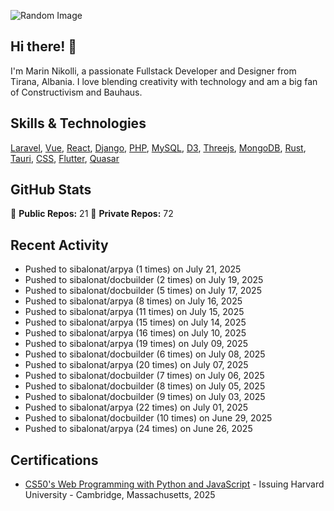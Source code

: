 ![Random Image](assets/4.png)
## Hi there! 👋

I'm Marin Nikolli, a passionate Fullstack Developer and Designer from Tirana, Albania. I love blending creativity with technology and am a big fan of Constructivism and Bauhaus.

## Skills & Technologies

[Laravel](https://laravel.com/), [Vue](https://vuejs.org/), [React](https://react.dev/), [Django](https://www.djangoproject.com/), [PHP](https://www.php.net/), [MySQL](https://www.mysql.com/), [D3](https://d3js.org/), [Threejs](https://threejs.org/), [MongoDB](https://www.mongodb.com/?msockid=18f41f88c021681c2a650aaac1546995), [Rust](https://www.rust-lang.org/), [Tauri](https://tauri.app/), [CSS](https://css3.com/), [Flutter](https://flutter.dev/), [Quasar](https://quasar.dev/)

## GitHub Stats

🌟 **Public Repos:** 21
🌟 **Private Repos:** 72  

## Recent Activity
- Pushed to sibalonat/arpya (1 times) on July 21, 2025
- Pushed to sibalonat/docbuilder (2 times) on July 19, 2025
- Pushed to sibalonat/docbuilder (5 times) on July 17, 2025
- Pushed to sibalonat/arpya (8 times) on July 16, 2025
- Pushed to sibalonat/arpya (11 times) on July 15, 2025
- Pushed to sibalonat/arpya (15 times) on July 14, 2025
- Pushed to sibalonat/arpya (16 times) on July 10, 2025
- Pushed to sibalonat/arpya (19 times) on July 09, 2025
- Pushed to sibalonat/docbuilder (6 times) on July 08, 2025
- Pushed to sibalonat/arpya (20 times) on July 07, 2025
- Pushed to sibalonat/docbuilder (7 times) on July 06, 2025
- Pushed to sibalonat/docbuilder (8 times) on July 05, 2025
- Pushed to sibalonat/docbuilder (9 times) on July 03, 2025
- Pushed to sibalonat/arpya (22 times) on July 01, 2025
- Pushed to sibalonat/docbuilder (10 times) on June 29, 2025
- Pushed to sibalonat/arpya (24 times) on June 26, 2025



## Certifications

- [CS50's Web Programming with
Python and JavaScript](https://certificates.cs50.io/faf4470c-c773-489d-bc3e-b0086a8a5404.pdf?size=letter) - Issuing Harvard University - Cambridge, Massachusetts, 2025
